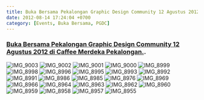 ```yaml
---
title: Buka Bersama Pekalongan Graphic Design Community 12 Agustus 2012
date: 2012-08-14 17:24:04 +0700
category: [Events, Buka Bersama, PGDC]
---
```

### [Buka Bersama Pekalongan Graphic Design Community 12 Agustus 2012 di Caffee Merdeka Pekalongan.](https://www.flickr.com/photos/feryardiant/sets/72157631067453076/).

<div class="grid grid-cols-6 gap-6">
  <img src="https://farm9.staticflickr.com/8305/7781191520_f1813b12ea_s.jpg" alt="IMG_9003" class="!my-0" />

  <img src="https://farm8.staticflickr.com/7268/7781208658_865227a652_s.jpg" alt="IMG_9002" class="!my-0" />

  <img src="https://farm8.staticflickr.com/7262/7781215282_d40771a1f1_s.jpg" alt="IMG_9001" class="!my-0" />

  <img src="https://farm9.staticflickr.com/8426/7781221968_c8537fe37a_s.jpg" alt="IMG_9000" class="!my-0" />

  <img src="https://farm9.staticflickr.com/8302/7781229292_8a082d9fea_s.jpg" alt="IMG_8999" class="!my-0" />

  <img src="https://farm8.staticflickr.com/7278/7781236036_a8bc6a1022_s.jpg" alt="IMG_8998" class="!my-0" />

  <img src="https://farm8.staticflickr.com/7134/7781242642_9cf085cf03_s.jpg" alt="IMG_8996" class="!my-0" />

  <img src="https://farm9.staticflickr.com/8287/7781248714_f858b895e7_s.jpg" alt="IMG_8995" class="!my-0" />

  <img src="https://farm8.staticflickr.com/7127/7781254968_0eff945a4d_s.jpg" alt="IMG_8993" class="!my-0" />

  <img src="https://farm9.staticflickr.com/8424/7781260976_f5aaba1372_s.jpg" alt="IMG_8992" class="!my-0" />

  <img src="https://farm9.staticflickr.com/8299/7781267600_7fa97a2d5a_s.jpg" alt="IMG_8991" class="!my-0" />

  <img src="https://farm9.staticflickr.com/8282/7781275212_7a42840860_s.jpg" alt="IMG_8986" class="!my-0" />

  <img src="https://farm9.staticflickr.com/8424/7781282022_e8d1d15085_s.jpg" alt="IMG_8985" class="!my-0" />

  <img src="https://farm8.staticflickr.com/7266/7781290436_0481023e0d_s.jpg" alt="IMG_8976" class="!my-0" />

  <img src="https://farm9.staticflickr.com/8302/7781300614_e53ed4b6dc_s.jpg" alt="IMG_8969" class="!my-0" />

  <img src="https://farm9.staticflickr.com/8284/7781308614_e1c0df7e7a_s.jpg" alt="IMG_8966" class="!my-0" />

  <img src="https://farm8.staticflickr.com/7250/7781315614_e352b5d6fe_s.jpg" alt="IMG_8964" class="!my-0" />

  <img src="https://farm9.staticflickr.com/8446/7781324504_e9ee8fea35_s.jpg" alt="IMG_8963" class="!my-0" />

  <img src="https://farm9.staticflickr.com/8303/7781331954_d0e07515c1_s.jpg" alt="IMG_8962" class="!my-0" />

  <img src="https://farm8.staticflickr.com/7118/7781339588_86a7a346bc_s.jpg" alt="IMG_8960" class="!my-0" />

  <img src="https://farm9.staticflickr.com/8425/7781346872_b0af235b0d_s.jpg" alt="IMG_8959" class="!my-0" />

  <img src="https://farm9.staticflickr.com/8301/7781354806_c706cdd411_s.jpg" alt="IMG_8958" class="!my-0" />

  <img src="https://farm8.staticflickr.com/7272/7781363892_ee30547bf8_s.jpg" alt="IMG_8957" class="!my-0" />

  <img src="https://farm8.staticflickr.com/7261/7781370858_4de841d7d0_s.jpg" alt="IMG_8955" class="!my-0" />

</div>
